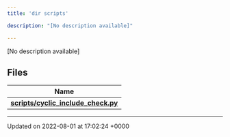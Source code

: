 ```yaml
---
title: 'dir scripts'

description: "[No description available]"

---
```







[No description available]

## Files

| Name           |
| -------------- |
| **[scripts/cyclic_include_check.py](/documentation/code/files/cyclic__include__check_8py/#file-cyclic-include-check.py)**  |






-------------------------------

Updated on 2022-08-01 at 17:02:24 +0000
